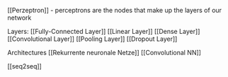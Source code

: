 [[Perzeptron]] - perceptrons are the nodes that make up the layers of our network

Layers:
[[Fully-Connected Layer]]
[[Linear Layer]]
[[Dense Layer]]
[[Convolutional Layer]]
[[Pooling Layer]]
[[Dropout Layer]]

Architectures
[[Rekurrente neuronale Netze]]
[[Convolutional NN]]

[[seq2seq]]